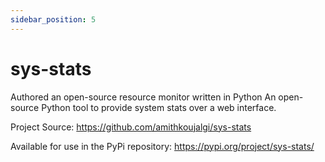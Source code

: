 ```yaml
---
sidebar_position: 5
---
```


# sys-stats

Authored an open-source resource monitor written in Python An open-source Python tool to provide system stats over a web
interface.

Project Source: https://github.com/amithkoujalgi/sys-stats

Available for use in the PyPi repository: https://pypi.org/project/sys-stats/